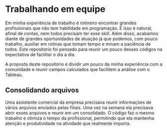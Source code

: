 # Trabalhando em equipe

Em minha experiência de trabalho é rotineiro encontrar grandes profissionais que não tem habilidade em programação. E isso é natural; afinal de contas, nem todos precisam ter esse skill. Além disso, acabamos diante de grandes oportunidades de atuação já que podemos, com pouco trabalho, auxiliar em rotinas que tomam tempo e minam a paciência de todos.
Este repositório foi pensado para reunir um pouco desses códigos na expectativa de facilitar o dia a dia.

A proposta deste repositório é dividir um pouco da minha experiência com a comunidade e reunir campos calculados que facilitem a análise com o Tableau.

## Consolidando arquivos
Uma assistente comercial da empresa precisava reunir informações de vários arquivos enviados pelas filiais. Uma vez na semana ela precisava abrir esses arquivos e reunir em um consolidado.
O código faz o mesmo trabalho e otimiza o tempo da profissional, permitindo que ela mantenha atenção e produtividade na atividade que realmente importa.
